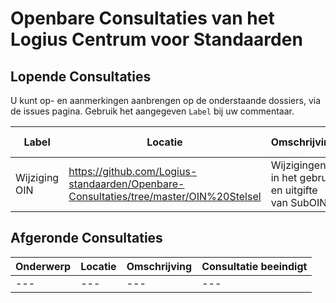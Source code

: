 # Openbare Consultaties van het Logius Centrum voor Standaarden

## Lopende Consultaties

U kunt op- en aanmerkingen aanbrengen op de onderstaande dossiers, via de issues pagina. Gebruik het aangegeven `Label` bij uw commentaar.

|Label|Locatie|Omschrijving|Consultatie loopt tot|
|---|---|---|---|
|Wijziging OIN|https://github.com/Logius-standaarden/Openbare-Consultaties/tree/master/OIN%20Stelsel|Wijzigingen in het gebruik en uitgifte van SubOINS| 4 november 2020|



## Afgeronde Consultaties

|Onderwerp|Locatie|Omschrijving|Consultatie beeindigt|
|---|---|---|---|
|---|---|---|---|